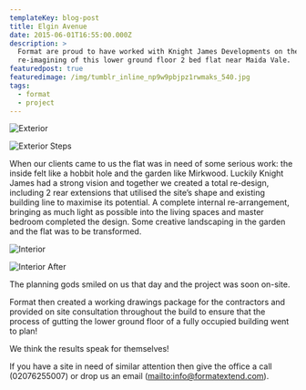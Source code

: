 ```yaml
---
templateKey: blog-post
title: Elgin Avenue
date: 2015-06-01T16:55:00.000Z
description: >
  Format are proud to have worked with Knight James Developments on the
  re-imagining of this lower ground floor 2 bed flat near Maida Vale.
featuredpost: true
featuredimage: /img/tumblr_inline_np9w9pbjpz1rwmaks_540.jpg
tags:
  - format
  - project
---
```

![Exterior](/img/tumblr_inline_np9w5k6zoc1rwmaks_540.jpg "Exterior")

![Exterior Steps](/img/tumblr_inline_np9w9pbjpz1rwmaks_540.jpg "Exterior Steps")

When our clients came to us the flat was in need of some serious work: the inside felt like a hobbit hole and the garden like Mirkwood. Luckily Knight James had a strong vision and together we created a total re-design, including 2 rear extensions that utilised the site’s shape and existing building line to maximise its potential. A complete internal re-arrangement, bringing as much light as possible into the living spaces and master bedroom completed the design. Some creative landscaping in the garden and the flat was to be transformed.

![Interior](/img/tumblr_inline_np9wczggil1rwmaks_540.jpg "Interior")

![Interior After](/img/tumblr_inline_np9wdy3gsl1rwmaks_540.jpg "Interior After")

The planning gods smiled on us that day and the project was soon on-site.

Format then created a working drawings package for the contractors and provided on site consultation throughout the build to ensure that the process of gutting the lower ground floor of a fully occupied building went to plan! 

We think the results speak for themselves!

If you have a site in need of similar attention then give the office a call (02076255007) or drop us an email (<mailto:info@formatextend.com>).
